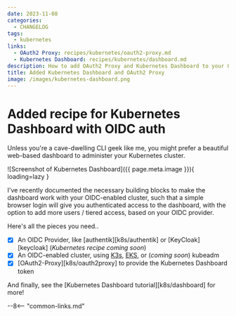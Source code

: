 ```yaml
---
date: 2023-11-08
categories:
  - CHANGELOG
tags:
  - kubernetes
links:
  - OAuth2 Proxy: recipes/kubernetes/oauth2-proxy.md
  - Kubernetes Dashboard: recipes/kubernetes/dashboard.md
description: How to add OAuth2 Proxy and Kubernetes Dashboard to your OIDC-enabled cluster for a seamless and secure web UI
title: Added Kubernetes Dashboard and OAuth2 Proxy
image: /images/kubernetes-dashboard.png
---
```


# Added recipe for Kubernetes Dashboard with OIDC auth

Unless you're a cave-dwelling CLI geek like me, you might prefer a beautiful web-based dashboard to administer your Kubernetes cluster.

![Screenshot of Kubernetes Dashboard]({{ page.meta.image }}){ loading=lazy }

I've recently documented the necessary building blocks to make the dashboard work with your OIDC-enabled cluster, such that a simple browser login will give you authenticated access to the dashboard, with the option to add more users / tiered access, based on your OIDC provider.

Here's all the pieces you need..

<!-- more -->

* [x] An OIDC Provider, like [authentik][k8s/authentik] or [KeyCloak][keycloak] (*Kubernetes recipe coming soon*)
* [x] An OIDC-enabled cluster, using [K3s](/kubernetes/cluster/k3s/), [EKS](/kubernetes/cluster/eks/), or (*coming soon*) kubeadm 
* [x] [OAuth2-Proxy][k8s/oauth2proxy] to provide the Kubernetes Dashboard token

And finally, see the [Kubernetes Dashboard tutorial][k8s/dashboard] for more!

--8<-- "common-links.md"
